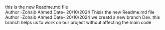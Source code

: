 
this is the new Readme.md file<br>
Author -Zohaib Ahmed
Date- 20/10/2024
Thisis the new Readme.md file
Author -Zohaib Ahmed
Date- 20/10/2024 
we creatd a new branch Dev.
this branch helps us to work on our project without affecting the main code

